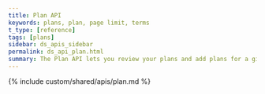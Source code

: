 ```yaml
---
title: Plan API
keywords: plans, plan, page limit, terms
t_type: [reference]
tags: [plans]
sidebar: ds_apis_sidebar
permalink: ds_api_plan.html
summary: The Plan API lets you review your plans and add plans for a given site.
---
```

{% include custom/shared/apis/plan.md %}